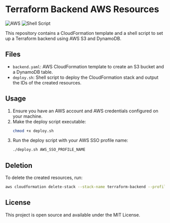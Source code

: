 # Terraform Backend AWS Resources

![AWS](https://img.shields.io/badge/AWS-%23FF9900.svg?style=for-the-badge&logo=amazon-aws&logoColor=white) ![Shell Script](https://img.shields.io/badge/shell_script-%23121011.svg?style=for-the-badge&logo=gnu-bash&logoColor=white)

This repository contains a CloudFormation template and a shell script to set up a Terraform backend using AWS S3 and DynamoDB.

## Files
- `backend.yaml`: AWS CloudFormation template to create an S3 bucket and a DynamoDB table.
- `deploy.sh`: Shell script to deploy the CloudFormation stack and output the IDs of the created resources.

## Usage
1. Ensure you have an AWS account and AWS credentials configured on your machine.
2. Make the deploy script executable:
    ```bash
    chmod +x deploy.sh
    ```
3. Run the deploy script with your AWS SSO profile name:
    ```bash
    ./deploy.sh AWS_SSO_PROFILE_NAME
    ```


## Deletion
To delete the created resources, run: 
```bash
aws cloudformation delete-stack --stack-name terraform-backend --profile AWS_SSO_PROFILE_NAME
```

## License
This project is open source and available under the MIT License.
